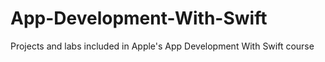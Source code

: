 # App-Development-With-Swift
Projects and labs included in Apple's App Development With Swift course
